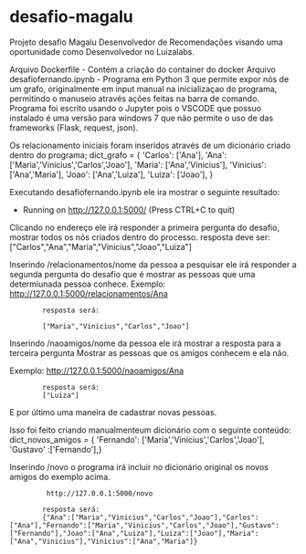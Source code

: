 # desafio-magalu
Projeto desafio Magalu Desenvolvedor de Recomendações visando uma oportunidade como Desenvolvedor no Luizalabs.

Arquivo Dockerfile - Contém a criação do container do docker
Arquivo desafiofernando.ipynb - Programa em Python 3 que permite expor nós de um grafo, originalmente em input manual na inicializaçao do programa, permitindo o manuseio através ações feitas na barra de comando. Programa foi escrito usando o Jupyter pois o VSCODE que possuo instalado é uma versão para windows 7 que não permite o uso de das frameworks (Flask, request, json).

Os relacionamento iniciais foram inseridos através de um dicionário criado dentro do programa;
dict_grafo = {
            'Carlos': ['Ana'],
            'Ana': ['Maria','Vinicius','Carlos','Joao'],
            'Maria': ['Ana','Vinicius'],
            'Vinicius': ['Ana','Maria'],
            'Joao': ['Ana','Luiza'],
            'Luiza': ['Joao'],
}

Executando desafiofernando.ipynb ele ira mostrar o seguinte resultado:
* Running on http://127.0.0.1:5000/ (Press CTRL+C to quit)

Clicando no endereço ele irá responder a primeira pergunta do desafio, mostrar todos os nós criados dentro do processo. resposta deve ser:
["Carlos","Ana","Maria","Vinicius","Joao","Luiza"]

Inserindo /relacionamentos/nome da pessoa a pesquisar ele irá responder a segunda pergunta do desafio que é mostrar as pessoas que uma determiunada pessoa conhece.
Exemplo:
            http://127.0.0.1:5000/relacionamentos/Ana
            
            resposta será:
            
            ["Maria","Vinicius","Carlos","Joao"]
            
Inserindo /naoamigos/nome da pessoa ele irá mostrar a resposta para a terceira pergunta Mostrar as pessoas que os amigos conhecem e ela não.

Exemplo:
            http://127.0.0.1:5000/naoamigos/Ana
            
            resposta será:
            ["Luiza"]
            
E por último uma maneira de cadastrar novas pessoas.

Isso foi feito criando manualmenteum dicionário com o seguinte conteúdo:
            dict_novos_amigos = {
            'Fernando': ['Maria','Vinicius','Carlos','Joao'],
            'Gustavo' :['Fernando'],}
            
 Inserindo /novo o programa irá incluir no dicionário original os novos amigos do exemplo acima.
 
             http://127.0.0.1:5000/novo
            
            resposta será:
            {"Ana":["Maria","Vinicius","Carlos","Joao"],"Carlos":["Ana"],"Fernando":["Maria","Vinicius","Carlos","Joao"],"Gustavo":["Fernando"],"Joao":["Ana","Luiza"],"Luiza":["Joao"],"Maria":["Ana","Vinicius"],"Vinicius":["Ana","Maria"]}

